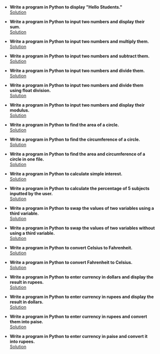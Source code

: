 - **Write a program in Python to display "Hello Students."**  
  [Solution](https://github.com/KrishnaSSH/Homework/blob/main/problems/problem1.py)

- **Write a program in Python to input two numbers and display their sum.**  
  [Solution](https://github.com/KrishnaSSH/Homework/blob/main/problems/problem2.py)

- **Write a program in Python to input two numbers and multiply them.**  
  [Solution](https://github.com/KrishnaSSH/Homework/blob/main/problems/problem3.py)

- **Write a program in Python to input two numbers and subtract them.**  
  [Solution](https://github.com/KrishnaSSH/Homework/blob/main/problems/problem4.py)

- **Write a program in Python to input two numbers and divide them.**  
  [Solution](https://github.com/KrishnaSSH/Homework/blob/main/problems/problem5.py)

- **Write a program in Python to input two numbers and divide them using float division.**  
  [Solution](https://github.com/KrishnaSSH/Homework/blob/main/problems/problem6.py)

- **Write a program in Python to input two numbers and display their modulus.**  
  [Solution](https://github.com/KrishnaSSH/Homework/blob/main/problems/problem7.py)

- **Write a program in Python to find the area of a circle.**  
  [Solution](https://github.com/KrishnaSSH/Homework/blob/main/problems/problem8.py)

- **Write a program in Python to find the circumference of a circle.**  
  [Solution](https://github.com/KrishnaSSH/Homework/blob/main/problems/problem9.py)

- **Write a program in Python to find the area and circumference of a circle in one file.**  
  [Solution](https://github.com/KrishnaSSH/Homework/blob/main/problems/problem10.py)

- **Write a program in Python to calculate simple interest.**  
  [Solution](https://github.com/KrishnaSSH/Homework/blob/main/problems/problem11.py)

- **Write a program in Python to calculate the percentage of 5 subjects inputted by the user.**  
  [Solution](https://github.com/KrishnaSSH/Homework/blob/main/problems/problem12.py)

- **Write a program in Python to swap the values of two variables using a third variable.**  
  [Solution](https://github.com/KrishnaSSH/Homework/blob/main/problems/problem13.py)

- **Write a program in Python to swap the values of two variables without using a third variable.**  
  [Solution](https://github.com/KrishnaSSH/Homework/blob/main/problems/problem14.py)

- **Write a program in Python to convert Celsius to Fahrenheit.**  
  [Solution](https://github.com/KrishnaSSH/Homework/blob/main/problems/problem15.py)

- **Write a program in Python to convert Fahrenheit to Celsius.**  
  [Solution](https://github.com/KrishnaSSH/Homework/blob/main/problems/problem16.py)

- **Write a program in Python to enter currency in dollars and display the result in rupees.**  
  [Solution](https://github.com/KrishnaSSH/Homework/blob/main/problems/problem17.py)

- **Write a program in Python to enter currency in rupees and display the result in dollars.**  
  [Solution](https://github.com/KrishnaSSH/Homework/blob/main/problems/problem18.py)

- **Write a program in Python to enter currency in rupees and convert them into paise.**  
  [Solution](https://github.com/KrishnaSSH/Homework/blob/main/problems/problem19.py)

- **Write a program in Python to enter currency in paise and convert it into rupees.**  
  [Solution](https://github.com/KrishnaSSH/Homework/blob/main/problems/problem20.py)
